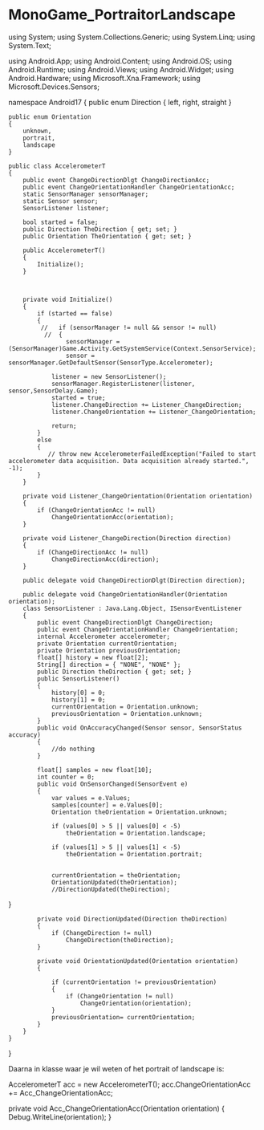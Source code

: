 # MonoGame_PortraitorLandscape


using System;
using System.Collections.Generic;
using System.Linq;
using System.Text;

using Android.App;
using Android.Content;
using Android.OS;
using Android.Runtime;
using Android.Views;
using Android.Widget;
using Android.Hardware;
using Microsoft.Xna.Framework;
using Microsoft.Devices.Sensors;

namespace Android17
{
    public enum Direction
    {
        left,
        right,
        straight
    }

    public enum Orientation
    {
        unknown,
        portrait,
        landscape
    }

    public class AccelerometerT
    {
        public event ChangeDirectionDlgt ChangeDirectionAcc;
        public event ChangeOrientationHandler ChangeOrientationAcc;
        static SensorManager sensorManager;
        static Sensor sensor;
        SensorListener listener;
       
        bool started = false;
        public Direction TheDirection { get; set; }
        public Orientation TheOrientation { get; set; }

        public AccelerometerT()
        {         
            Initialize();
        }

       

        private void Initialize()
        {
            if (started == false)
            {
             //   if (sensorManager != null && sensor != null)
              //  {
                    sensorManager = (SensorManager)Game.Activity.GetSystemService(Context.SensorService);
                    sensor = sensorManager.GetDefaultSensor(SensorType.Accelerometer);

                listener = new SensorListener();
                sensorManager.RegisterListener(listener, sensor,SensorDelay.Game);
                started = true;
                listener.ChangeDirection += Listener_ChangeDirection;
                listener.ChangeOrientation += Listener_ChangeOrientation;
               
                return;
            }
            else
            {
               // throw new AccelerometerFailedException("Failed to start accelerometer data acquisition. Data acquisition already started.", -1);
            }
        }

        private void Listener_ChangeOrientation(Orientation orientation)
        {
            if (ChangeOrientationAcc != null)
                ChangeOrientationAcc(orientation);
        }

        private void Listener_ChangeDirection(Direction direction)
        {
            if (ChangeDirectionAcc != null)
                ChangeDirectionAcc(direction);
        }

        public delegate void ChangeDirectionDlgt(Direction direction);

        public delegate void ChangeOrientationHandler(Orientation orientation);
        class SensorListener : Java.Lang.Object, ISensorEventListener
        {
            public event ChangeDirectionDlgt ChangeDirection;
            public event ChangeOrientationHandler ChangeOrientation;
            internal Accelerometer accelerometer;
            private Orientation currentOrientation;
            private Orientation previousOrientation;
            float[] history = new float[2];
            String[] direction = { "NONE", "NONE" };
            public Direction theDirection { get; set; }
            public SensorListener()
            {
                history[0] = 0;
                history[1] = 0;
                currentOrientation = Orientation.unknown;
                previousOrientation = Orientation.unknown;
            }
            public void OnAccuracyChanged(Sensor sensor, SensorStatus accuracy)
            {
                //do nothing
            }

            float[] samples = new float[10];
            int counter = 0;
            public void OnSensorChanged(SensorEvent e)
            {
                var values = e.Values;
                samples[counter] = e.Values[0];
                Orientation theOrientation = Orientation.unknown;

                if (values[0] > 5 || values[0] < -5)
                    theOrientation = Orientation.landscape;

                if (values[1] > 5 || values[1] < -5)
                    theOrientation = Orientation.portrait;


                currentOrientation = theOrientation;
                OrientationUpdated(theOrientation);
                //DirectionUpdated(theDirection);
}

            private void DirectionUpdated(Direction theDirection)
            {
                if (ChangeDirection != null)
                    ChangeDirection(theDirection);
            }

            private void OrientationUpdated(Orientation orientation)
            {

                if (currentOrientation != previousOrientation)
                {
                    if (ChangeOrientation != null)
                        ChangeOrientation(orientation);
                }
                previousOrientation= currentOrientation;
            }
        }
    }
}




Daarna in klasse waar je wil weten of het portrait of landscape is:

AccelerometerT acc = new AccelerometerT();
acc.ChangeOrientationAcc += Acc_ChangeOrientationAcc;


private void Acc_ChangeOrientationAcc(Orientation orientation)
        {
            Debug.WriteLine(orientation);
        }

